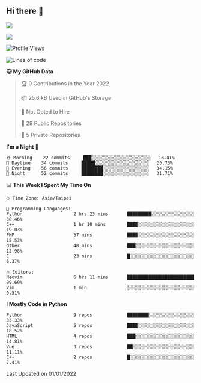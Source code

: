 ## Hi there 👋

![](https://github-readme-stats.vercel.app/api?username=CSY54&theme=nord&show_icons=true)

![](https://github-readme-stats.vercel.app/api/top-langs/?username=CSY54&theme=nord&layout=compact&card_width=445)

<!--START_SECTION:waka-->
![Profile Views](http://img.shields.io/badge/Profile%20Views-1-blue)

![Lines of code](https://img.shields.io/badge/From%20Hello%20World%20I%27ve%20Written-107%20Thousand%20lines%20of%20code-blue)

**🐱 My GitHub Data** 

> 🏆 0 Contributions in the Year 2022
 > 
> 📦 25.6 kB Used in GitHub's Storage 
 > 
> 🚫 Not Opted to Hire
 > 
> 📜 29 Public Repositories 
 > 
> 🔑 5 Private Repositories  
 > 
**I'm a Night 🦉** 

```text
🌞 Morning    22 commits     ███░░░░░░░░░░░░░░░░░░░░░░   13.41% 
🌆 Daytime    34 commits     █████░░░░░░░░░░░░░░░░░░░░   20.73% 
🌃 Evening    56 commits     ████████░░░░░░░░░░░░░░░░░   34.15% 
🌙 Night      52 commits     ████████░░░░░░░░░░░░░░░░░   31.71%

```


📊 **This Week I Spent My Time On** 

```text
⌚︎ Time Zone: Asia/Taipei

💬 Programming Languages: 
Python                   2 hrs 23 mins       █████████░░░░░░░░░░░░░░░░   38.46% 
C++                      1 hr 10 mins        ████░░░░░░░░░░░░░░░░░░░░░   19.03% 
PHP                      57 mins             ████░░░░░░░░░░░░░░░░░░░░░   15.53% 
Other                    48 mins             ███░░░░░░░░░░░░░░░░░░░░░░   12.98% 
C                        23 mins             █░░░░░░░░░░░░░░░░░░░░░░░░   6.37%

🔥 Editors: 
Neovim                   6 hrs 11 mins       █████████████████████████   99.69% 
Vim                      1 min               ░░░░░░░░░░░░░░░░░░░░░░░░░   0.31%

```

**I Mostly Code in Python** 

```text
Python                   9 repos             ████████░░░░░░░░░░░░░░░░░   33.33% 
JavaScript               5 repos             ████░░░░░░░░░░░░░░░░░░░░░   18.52% 
HTML                     4 repos             ███░░░░░░░░░░░░░░░░░░░░░░   14.81% 
Vue                      3 repos             ██░░░░░░░░░░░░░░░░░░░░░░░   11.11% 
C++                      2 repos             █░░░░░░░░░░░░░░░░░░░░░░░░   7.41%

```



 Last Updated on 01/01/2022
<!--END_SECTION:waka-->

<!--
**CSY54/CSY54** is a ✨ _special_ ✨ repository because its `README.md` (this file) appears on your GitHub profile.

Here are some ideas to get you started:

- 🔭 I’m currently working on ...
- 🌱 I’m currently learning ...
- 👯 I’m looking to collaborate on ...
- 🤔 I’m looking for help with ...
- 💬 Ask me about ...
- 📫 How to reach me: ...
- 😄 Pronouns: ...
- ⚡ Fun fact: ...
-->
